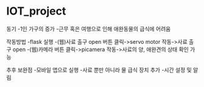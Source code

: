 # IOT_project

동기
-1인 가구의 증가
-근무 혹은 여행으로 인해 애완동물의 급식에 어려움

작동방법
-flask 실행
-(웹)사료 출구 open 버튼 클릭->servo motor 작동->사료 출구 open
-(웹)카메라 버튼 클릭->picamera 작동->사료의 양, 애완견의 상태 확인 가능

추후 보완점
-모바일 앱으로 실행
-사료 뿐만 아니라 물 급식 장치 추가
-시간 설정 및 알림
